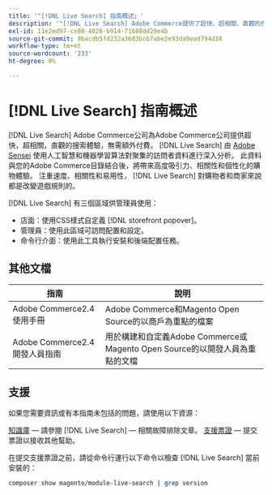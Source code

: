```yaml
---
title: '"[!DNL Live Search] 指南概述」'
description: '"[!DNL Live Search] Adobe Commerce提供了超快、超相關、直觀的搜索體驗。」'
exl-id: 11e2ed97-ce80-4826-b914-71688dd29e4b
source-git-commit: 9bacdb5fd232a3603bcb7abe2e93da9ead794d38
workflow-type: tm+mt
source-wordcount: '233'
ht-degree: 0%

---
```


# [!DNL Live Search] 指南概述

[!DNL Live Search] Adobe Commerce公司為Adobe Commerce公司提供超快，超相關，直觀的搜索體驗，無需額外付費。 [!DNL Live Search] 由 [Adobe Sensei](https://www.adobe.com/sensei.html) 使用人工智慧和機器學習算法對聚集的訪問者資料進行深入分析。 此資料與您的Adobe Commerce目錄結合後，將帶來高度吸引力、相關性和個性化的購物體驗。 注重速度、相關性和易用性， [!DNL Live Search] 對購物者和商家來說都是改變遊戲規則的。

[!DNL Live Search] 有三個區域供管理員使用：

* 店面：使用CSS樣式自定義 [!DNL storefront popover]。
* 管理員：使用此區域可訪問配置和設定。
* 命令行介面：使用此工具執行安裝和後端配置任務。

## 其他文檔

| 指南 | 說明 |
|--- |--- |
| Adobe Commerce2.4使用手冊 | Adobe Commerce和Magento Open Source的以商戶為重點的檔案 |
| Adobe Commerce2.4開發人員指南 | 用於構建和自定義Adobe Commerce或Magento Open Source的以開發人員為重點的文檔 |

## 支援

如果您需要資訊或有本指南未包括的問題，請使用以下資源：

[知識庫](https://experienceleague.adobe.com/docs/commerce-knowledge-base/kb/overview.html)  — 請參閱 [!DNL Live Search] — 相關故障排除文章。
[支援票證](https://experienceleague.adobe.com/docs/commerce-knowledge-base/kb/help-center-guide/magento-help-center-user-guide.html#submit-ticket)  — 提交票證以接收其他幫助。

在提交支援票證之前，請從命令行運行以下命令以檢查 [!DNL Live Search] 當前安裝的：

```bash
composer show magento/module-live-search | grep version
```
